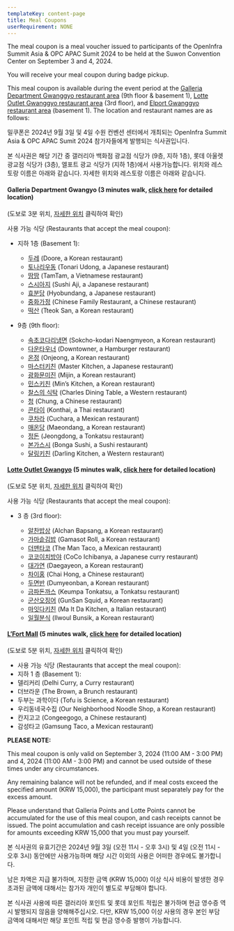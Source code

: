 ```yaml
---
templateKey: content-page
title: Meal Coupons
userRequirement: NONE
---
```

The meal coupon is a meal voucher issued to participants of the OpenInfra Summit Asia & OPC APAC Sumit 2024 to be held at the Suwon Convention Center on September 3 and 4, 2024.

You will receive your meal coupon during badge pickup.

This meal coupon is available during the event period at the [Galleria Department Gwanggyo restaurant area](https://dept.galleria.co.kr/store-info/gwanggyo/shopping-info) (9th floor & basement 1), [Lotte Outlet Gwanggyo restaurant area](https://www.lotteshopping.com/store/main?cstrCd=0355) (3rd floor), and [Elport Gwanggyo restaurant area](https://blog.naver.com/lfortmall_nb) (basement 1). The location and restaurant names are as follows:

밀쿠폰은 2024년 9월 3일 및 4일 수원 컨벤션 센터에서 개최되는 OpenInfra Summit Asia & OPC APAC Sumit 2024 참가자들에게 발행되는 식사권입니다.

본 식사권은 해당 기간 중 갤러리아 백화점 광교점 식당가 (9층, 지하 1층), 롯데 아울렛 광교점 식당가 (3층), 엘포트 광교 식당가 (지하 1층)에서 사용가능합니다.  위치와 레스토랑 이름은 아래와 같습니다.  자세한 위치와 레스토랑 이름은 아래와 같습니다.

#### **Galleria Department Gwangyo (3 minutes walk, [click here](https://maps.app.goo.gl/Cxm1wTYrurpfWvqb7) for detailed location)**   

(도보로 3분 위치, [자세한 위치](https://maps.app.goo.gl/Cxm1wTYrurpfWvqb7) 클릭하여 확인)

사용 가능 식당 (Restaurants that accept the meal coupon):

* 지하 1층 (Basement 1):  	

  * [두레](https://map.naver.com/p/entry/place/1360537836?lng=127.0570489&lat=37.285237&placePath=/home&entry=plt&searchType=place&c=15.00,0,0,0,dh) (Doore, a Korean restaurant) 
  * [토나리우동](https://map.naver.com/p/entry/place/1121479956?c=15.00,0,0,0,dh) (Tonari Udong, a Japanese restaurant)
  * [땀땀](https://map.naver.com/p/entry/place/1791109339?lng=127.0571911&lat=37.2853605&placePath=/home&entry=plt&searchType=place) (TamTam, a Vietnamese restaurant)
  * [스시아지](https://map.naver.com/p/entry/place/1850046728?lng=127.0572642&lat=37.2853046&placePath=/home&entry=plt&searchType=place&c=15.00,0,0,0,dh) (Sushi Aji, a Japanese restaurant)
  * [효분당](https://map.naver.com/p/entry/place/1583911875?lng=127.0573497&lat=37.2854931&placePath=/home&searchType=place&c=15.00,0,0,0,dh) (Hyobundang, a Japanese restaurant)
  * [중화가정](https://map.naver.com/p/entry/place/1875414554?c=15.00,0,0,0,dh) (Chinese Family Restaurant, a Chinese restaurant)
  * [떡산](https://map.naver.com/p/entry/place/1144012396?c=14.85,0,0,0,dh) (Tteok San, a Korean restaurant)
* 9층 (9th floor):

  * [속초코다리냉면](https://map.naver.com/p/entry/place/1863249583?lng=127.0574831&lat=37.2847383&placePath=/home&searchType=place&c=15.00,0,0,0,dh) (Sokcho-kodari Naengmyeon, a Korean restaurant)
  * [다운타우너](https://map.naver.com/p/entry/place/1292253773?lng=127.0569345&lat=37.2852303&placePath=/home&entry=plt&searchType=place&c=15.00,0,0,0,dh) (Downtowner, a Hamburger restaurant)
  * [온정](https://map.naver.com/p/entry/place/1667801029?placePath=%25252Fhome%25253Fentry%25253Dplt&searchType=place&lng=127.0574691&lat=37.2853533&c=15.00,0,0,0,dh) (Onjeong, a Korean restaurant)
  * [마스터키친](https://map.naver.com/p/entry/place/1142891637?lng=127.0571595&lat=37.2853007&placePath=/home&entry=plt&searchType=place) (Master Kitchen, a Japanese restaurant)
  * [광화문미진](https://map.naver.com/p/entry/place/1979636391?lng=127.0572642&lat=37.2853046&placePath=/home&searchType=place) (Mijin, a Korean restaurant)
  * [민스키친](https://map.naver.com/p/entry/place/1979636391?lng=127.0572642&lat=37.2853046&placePath=/home&searchType=place) (Min’s Kitchen, a Korean restaurant)
  * [찰스의 식탁](https://map.naver.com/p/entry/place/1887843614?lng=127.0575508&lat=37.2855737&placePath=/home&entry=plt&searchType=place&c=15.00,0,0,0,dh) (Charles Dining Table, a Western restaurant)
  * [청](https://map.naver.com/p/entry/place/1783970132?lng=127.0576644&lat=37.2851581&placePath=/home&entry=plt&searchType=place) (Chung, a Chinese restaurant)
  * [콘타이](https://map.naver.com/p/entry/place/1615720321?lng=127.0574232&lat=37.2854672&placePath=/home&entry=plt&searchType=place) (Konthai, a Thai restaurant)
  * [쿠차라](https://map.naver.com/p/entry/place/1405922975?lng=127.0574483&lat=37.2850451&placePath=/home&entry=plt&searchType=place&c=15.00,0,0,0,dh) (Cuchara, a Mexican restaurant)
  * [매온당](https://map.naver.com/p/entry/place/1180080054?lng=127.0579452&lat=37.2854546&placePath=/home&entry=plt&searchType=place) (Maeondang, a Korean restaurant)
  * [정돈](https://map.naver.com/p/entry/place/1729852545?lng=127.057299&lat=37.2853825&placePath=/home&entry=plt&searchType=place) (Jeongdong, a Tonkatsu restaurant)
  * [본가스시](https://map.naver.com/p/entry/place/1942681864?lng=127.0573072&lat=37.2851259&placePath=/home&entry=plt&searchType=place) (Bonga Sushi, a Sushi restaurant)
  * [달링키친](https://map.naver.com/p/entry/place/1490455831?lng=127.0572642&lat=37.2853046&placePath=/&entry=plt&searchType=place) (Darling Kitchen, a Western restaurant)

#### **[Lotte Outlet Gwangyo](https://www.lotteshopping.com/store/main?cstrCd=0355)** (5 minutes walk, [click here](https://www.google.com/maps/place/LOTTE+OUTLETS+Gwanggyo/data=!3m1!4b1!4m6!3m5!1s0x357b5b9568f518e9:0xa4d5596960181949!8m2!3d37.2864033!4d127.0555078!16s/g/11f60zdkk0?authuser=0&entry=ttu) for detailed location)   

(도보로 5분 위치, [자세한 위치](https://www.google.com/maps/place/LOTTE+OUTLETS+Gwanggyo/data=!3m1!4b1!4m6!3m5!1s0x357b5b9568f518e9:0xa4d5596960181949!8m2!3d37.2864033!4d127.0555078!16s/g/11f60zdkk0?authuser=0&entry=ttu) 클릭하여 확인)

사용 가능 식당 (Restaurants that accept the meal coupon):

* 3 층 (3rd floor): 

  * [알찬밥상](https://map.naver.com/p/entry/place/1564468602?lng=127.0553199&lat=37.2865207&placePath=/home&entry=plt&searchType=place&c=15.00,0,0,0,dh) (Alchan Bapsang, a Korean restaurant)
  * [가마솥김밥](https://map.naver.com/p/entry/place/37107690?lng=127.0556569&lat=37.286075&placePath=/home&entry=plt&searchType=place) (Gamasot Roll, a Korean restaurant)
  * [더맨타코](https://map.naver.com/p/entry/place/1904053262?lng=127.055899&lat=37.2862258&placePath=/home&entry=plt&searchType=place) (The Man Taco, a Mexican restaurant)
  * [코코이치방야](https://map.naver.com/p/entry/place/37049996?lng=127.0559336&lat=37.2865237&placePath=/home&entry=plt&searchType=place) (CoCo Ichibanya, a Japanese curry restaurant)
  * [대가연](https://map.naver.com/p/entry/place/1212046452?lng=127.0554484&lat=37.2866697&placePath=/home&entry=plt&searchType=place) (Daegayeon, a Korean restaurant)
  * [차이홍](https://map.naver.com/p/entry/place/1554278403?lng=127.0554484&lat=37.2866697&placePath=/home&entry=plt&searchType=place) (Chai Hong, a Chinese restaurant)
  * [두면반](https://map.naver.com/p/entry/place/37069027?lng=127.0553238&lat=37.2862897&placePath=/home&entry=plt&searchType=place) (Dumyeonban, a Korean restaurant)
  * [금파돈까스](https://map.naver.com/p/entry/place/1306559938?lng=127.0556988&lat=37.2868167&placePath=/home&entry=plt&searchType=place) (Keumpa Tonkatsu, a Tonkatsu restaurant)
  * [군산오징어](https://map.naver.com/p/entry/place/37092766?placePath=%25252Fhome%25253Fentry%25253Dplt&searchType=place&lng=127.0559031&lat=37.2867518) (GunSan Squid, a Korean restaurant)
  * [마잇다키친](https://map.naver.com/p/entry/place/37098415?lng=127.0560171&lat=37.2866959&placePath=/home&entry=plt&searchType=place) (Ma It Da Kitchen, a Italian restaurant)
  * [일월분식](https://map.naver.com/p/entry/place/1244227527?lng=127.0557102&lat=37.2860276&placePath=/home&entry=plt&searchType=place) (Ilwoul Bunsik, a Korean restaurant)

#### [L’Fort Mall](https://blog.naver.com/lfortmall_nb)  (5 minutes walk, [click here](https://www.google.com/maps/place/Gwanggyo+L'FORT+I-PARK/data=!4m6!3m5!1s0x357b5b41c3f10491:0xbc1780fe2d8096fe!8m2!3d37.286828!4d127.0577689!16s/g/11f730b05y?authuser=0&entry=ttu) for detailed location)

(도보로 5분 위치, [자세한 위치](https://www.google.com/maps/place/Gwanggyo+L'FORT+I-PARK/data=!4m6!3m5!1s0x357b5b41c3f10491:0xbc1780fe2d8096fe!8m2!3d37.286828!4d127.0577689!16s/g/11f730b05y?authuser=0&entry=ttu) 클릭하여 확인)

* 사용 가능 식당 (Restaurants that accept the meal coupon):
* 지하 1 층 (Basement 1):  
* 델리커리 (Delhi Curry, a Curry restaurant)
* 더브라운 (The Brown, a Brunch restaurant)
* 두부는 과학이다 (Tofu is Science, a Korean restaurant)
* 우리동네국수집 (Our Neighborhood Noodle Shop, a Korean restaurant)
* 칸지고고 (Congeegogo, a Chinese restaurant)
* 감성타고 (Gamsung Taco, a Mexican restaurant)	

 

**PLEASE NOTE:**

This meal coupon is only valid on September 3, 2024 (11:00 AM - 3:00 PM) and 4, 2024 (11:00 AM - 3:00 PM) and cannot be used outside of these times under any circumstances.

Any remaining balance will not be refunded, and if meal costs exceed the specified amount (KRW 15,000), the participant must separately pay for the excess amount.

Please understand that Galleria Points and Lotte Points cannot be accumulated for the use of this meal coupon, and cash receipts cannot be issued. The point accumulation and cash receipt issuance are only possible for amounts exceeding KRW 15,000 that you must pay yourself.

본 식사권의 유효기간은 2024년 9월 3일 (오전 11시 - 오후 3시) 및 4일 (오전 11시 - 오후 3시) 동안에만 사용가능하며 해당 시간 이외의 사용은 어떠한 경우에도 불가합니다.  

남은 차액은 지급 불가하며, 지정한 금액 (KRW 15,000) 이상 식사 비용이 발생한 경우 초과된 금액에 대해서는 참가자 개인이 별도로 부담해야 합니다.

본 식사권 사용에 따른 갤러리아 포인트 및 롯데 포인트 적립은 불가하며 현금 영수증 역시 발행되지 않음을 양해해주십시오.  다만, KRW 15,000 이상 사용의 경우 본인 부담 금액에 대해서만 해당 포인트 적립 및 현금 영수증 발행이 가능합니다.
